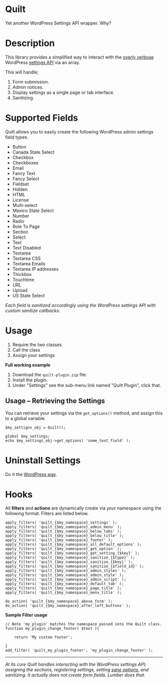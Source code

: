 # Quilt

Yet another WordPress Settings API wrapper. Why?

# Description

This library provides a simplified way to interact with the [overly verbose](http://codex.wordpress.org/images/7/7e/editing-settings-api-example.png) WordPress [settings API](http://codex.wordpress.org/Settings_API) via an array.

This will handle;

1. Form submission.
1. Admin notices.
1. Display settings as a single page or tab interface.
1. Sanitizing.


# Supported Fields

Quilt allows you to easily create the following WordPress admin settings field types.

* Button
* Canada State Select
* Checkbox
* Checkboxes
* Email
* Fancy Text
* Fancy Select
* Fieldset
* Hidden
* HTML
* License
* Multi-select
* Mexico State Select
* Number
* Radio
* Role To Page
* Section
* Select
* Text
* Text Disabled
* Textarea
* Textarea CSS
* Textarea Emails
* Textarea IP addresses
* Thickbox
* Touchtime
* URL
* Upload
* US State Select

*Each field is sanitized accordingly using the WordPress settings API with custom sanitize callbacks.*

# Usage

1. Require the two classes
2. Call the class
3. Assign your settings

**Full working example**

1. Download the `quilt-plugin.zip` file.
2. Install the plugin.
4. Under "Settings" see the sub-menu link named "Quilt Plugin", click that.

## Usage – Retrieving the Settings

You can retrieve your settings via the `get_options()` method, and assign this to a global variable.

```
$my_settigns_obj = Quilt();

global $my_settings;
echo $my_settings_obj->get_options( 'some_text_field' );
```

# Uninstall Settings

Do it the [WordPress way](http://codex.wordpress.org/Function_Reference/register_uninstall_hook#uninstall.php).

# Hooks

All **filters** and **actions** are dynamically create via your namespace using the following format. Filters are listed below.

```
apply_filters( 'quilt_{$my_namespace}_settings' );
apply_filters( 'quilt_{$my_namespace}_admin_menu' );
apply_filters( 'quilt_{$my_namespace}_below_tabs' );
apply_filters( 'quilt_{$my_namespace}_below_title' );
apply_filters( 'quilt_{$my_namespace}_footer' );
apply_filters( 'quilt_{$my_namespace}_all_default_options' );
apply_filters( 'quilt_{$my_namespace}_get_option' );
apply_filters( 'quilt_{$my_namespace}_get_setting_{$key}' );
apply_filters( 'quilt_{$my_namespace}_sanitize_{$type}' );
apply_filters( 'quilt_{$my_namespace}_sanitize_{$key}' );
apply_filters( 'quilt_{$my_namespace}_sanitize_{$field_id}' );
apply_filters( 'quilt_{$my_namespace}_admin_styles' );
apply_filters( 'quilt_{$my_namespace}_admin_style' );
apply_filters( 'quilt_{$my_namespace}_admin_script' );
apply_filters( 'quilt_{$my_namespace}_default_tab' );
apply_filters( 'quilt_{$my_namespace}_page_title' );
apply_filters( 'quilt_{$my_namespace}_menu_title' );

do_action( 'quilt_{$my_namespace}_above_form' );
do_action( 'quilt_{$my_namespace}_after_left_buttons' );
```

**Sample Filter usage**

```
// Note 'my_plugin' matches the namespace passed into the Quilt class.
function my_plugin_change_footer( $text ){

    return 'My custom footer';

}
add_filter( 'quilt_my_plugin_footer', 'my_plugin_change_footer' );
```

---

*At its core Quilt handles interacting with the WordPress settings API; assigning the sections, registering settings, setting [sane options](https://make.wordpress.org/themes/2014/07/09/using-sane-defaults-in-themes/), and sanitizing. It actually does not create form fields. Lumber does that.*
